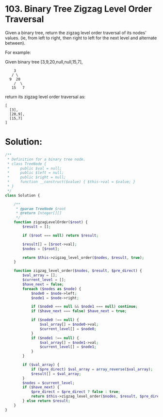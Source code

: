 # 103. Binary Tree Zigzag Level Order Traversal
Given a binary tree, return the zigzag level order traversal of its nodes' values. (ie, from left to right, then right to left for the next level and alternate between).

For example:

Given binary tree [3,9,20,null,null,15,7],
~~~
    3
   / \
  9  20
    /  \
   15   7
~~~
return its zigzag level order traversal as:
~~~
[
  [3],
  [20,9],
  [15,7]
]
~~~
# Solution:
~~~PHP
/**
 * Definition for a binary tree node.
 * class TreeNode {
 *     public $val = null;
 *     public $left = null;
 *     public $right = null;
 *     function __construct($value) { $this->val = $value; }
 * }
 */
class Solution {

    /**
     * @param TreeNode $root
     * @return Integer[][]
     */
    function zigzagLevelOrder($root) {
        $result = [];

        if ($root === null) return $result;

        $result[] = [$root->val];
        $nodes = [$root];

        return $this->zigzag_level_order($nodes, $result, true);
    }

    function zigzag_level_order($nodes, $result, $pre_direct) {
        $val_array = [];
        $current_level = [];
        $have_next = false;
        foreach ($nodes as $node) {
            $node0 = $node->left;
            $node1 = $node->right;

            if ($node0 === null && $node1 === null) continue;
            if ($have_next === false) $have_next = true;

            if ($node0 !== null) {
                $val_array[] = $node0->val;
                $current_level[] = $node0;
            }
            if ($node1 !== null) {
                $val_array[] = $node1->val;
                $current_level[] = $node1;
            }
        }

        if ($val_array) {
            if ($pre_direct) $val_array = array_reverse($val_array);
            $result[] = $val_array;
        }
        $nodes = $current_level;
        if ($have_next) {
            $pre_direct = $pre_direct ? false : true;
            return $this->zigzag_level_order($nodes, $result, $pre_direct);
        } else return $result;
    }
}
~~~
